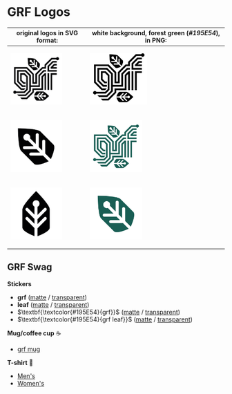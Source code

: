 # GRF Logos

| original logos in SVG format: | white background, forest green (_#195E54_), in **PNG**: |
| ----------- | ----------- |
| <p><img src='https://raw.githubusercontent.com/grf-labs/grf/master/images/logo/grf_logo.svg' height="120" /></p> | <p><img src='https://raw.githubusercontent.com/grf-labs/grf/master/images/logo/grf_logo_wbg_cropped.png' height="120" /></p> |
| <p><img src='https://raw.githubusercontent.com/grf-labs/grf/master/images/logo/grf_leaf.svg' height="120" /></p> | <p><img src='https://raw.githubusercontent.com/grf-labs/grf/master/images/logo/grf_logo_green.png' height="120" /></p> |
| <p><img src='https://raw.githubusercontent.com/grf-labs/grf/master/images/logo/grf_leaf_vertical.svg' height="120" /></p> | <p><img src='https://raw.githubusercontent.com/grf-labs/grf/master/images/logo/grf_leaf_green.png' height="120" /></p> |

## GRF Swag

**Stickers**

* $\textbf{grf}$ ([matte](https://www.zazzle.com/z/zbkbrw8r) / [transparent](https://www.zazzle.com/z/atwmynaw))
* $\textbf{leaf}$ ([matte](https://www.zazzle.com/z/apf8z8h6) / [transparent](https://www.zazzle.com/z/exa5ynyz))
* $\textbf{\textcolor{#195E54}{grf}}$ ([matte](https://www.zazzle.com/z/ys11m7c2) / [transparent](https://www.zazzle.com/z/53j7d2y1))
* $\textbf{\textcolor{#195E54}{grf leaf}}$ ([matte](https://www.zazzle.com/z/swn2jhot) / [transparent](https://www.zazzle.com/z/f5eagrgn))

**Mug/coffee cup** ☕
* [grf mug](https://www.zazzle.com/z/a3cmanu3)

**T-shirt** 👕
* [Men's](https://www.zazzle.com/z/pisi5kym)
* [Women's](https://www.zazzle.com/z/axt98ip9)
